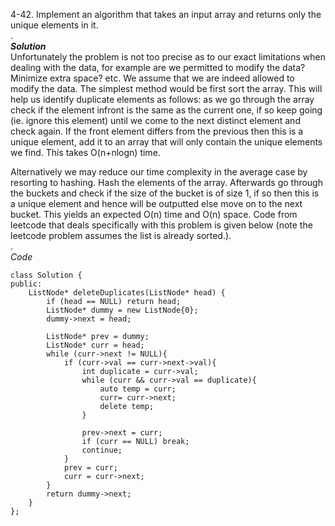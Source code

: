 4-42. Implement an algorithm that takes an input array and returns only the unique elements in it.  
.  
***Solution***  
Unfortunately the problem is not too precise as to our exact limitations when dealing with the data, for example are we permitted to modify
the data? Minimize extra space? etc. We assume that we are indeed allowed to modify the data. The simplest method would be first sort the
array. This will help us identify duplicate elements as follows: as we go through the array check if the element infront is the same as
the current one, if so keep going (ie. ignore this element) until we come to the next distinct element and check again. If the front element
differs from the previous then this is a unique element, add it to an array that will only contain the unique elements we find. This takes
O(n+nlogn) time.  

Alternatively we may reduce our time complexity in the average case by resorting to hashing. Hash the elements of the array. Afterwards
go through the buckets and check if the size of the bucket is of size 1, if so then this is a unique element and hence will be outputted
else move on to the next bucket. This yields an expected O(n) time and O(n) space. Code from leetcode that deals specifically with
this problem is given below (note the leetcode problem assumes the list is already sorted.).  
.  
*Code*  
```
class Solution {
public:
    ListNode* deleteDuplicates(ListNode* head) {
        if (head == NULL) return head;
        ListNode* dummy = new ListNode{0};
        dummy->next = head;
        
        ListNode* prev = dummy;
        ListNode* curr = head;
        while (curr->next != NULL){
            if (curr->val == curr->next->val){
                int duplicate = curr->val;
                while (curr && curr->val == duplicate){
                    auto temp = curr;
                    curr= curr->next;
                    delete temp;
                }
                
                prev->next = curr;
                if (curr == NULL) break;
                continue;
            }
            prev = curr;
            curr = curr->next;
        }
        return dummy->next;
    }
};
```
